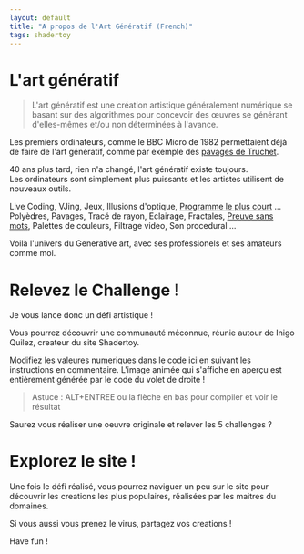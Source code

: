 ```yaml
---
layout: default
title: "A propos de l'Art Génératif (French)"
tags: shadertoy
---
```


# L'art génératif

>L'art génératif est une création artistique généralement numérique se basant sur des algorithmes pour concevoir des œuvres se générant d'elles-mêmes et/ou non déterminées à l'avance.

Les premiers ordinateurs, comme le BBC Micro de 1982 permettaient déjà de faire de l'art génératif, comme par exemple des [pavages de Truchet](https://bbcmic.ro/#%7B%22v%22%3A1%2C%22program%22%3A%22MODE2%5CnS%3D128%5CnFOR%20I%20%3D%200%20TO%2010%20%5CnFOR%20J%20%3D%200%20TO%209%20%5CnVDU%2029%2CI*S%3BJ*S%3B%5CnPROCCARRE%5CnNEXT%20J%5CnNEXT%20I%5CnEND%5CnDEF%20PROCCARRE%5CnT%3DS%2F2%5CnR%3DINT%28RND%281%29*2%29%5CnIF%20R%3D1%20THEN%20MOVE%200%2CT%20%3A%20DRAW%20-T%2C0%20%5CnIF%20R%3D0%20THEN%20MOVE%20-T%2C0%3A%20DRAW%200%2C-T%5CnIF%20R%3D1%20THEN%20MOVE%200%2C-T%20%3A%20DRAW%20T%2C0%5CnIF%20R%3D0%20THEN%20MOVE%20T%2C0%20%3A%20DRAW%200%2CT%5CnENDPROC%22%7D).

40 ans plus tard, rien n'a changé, l'art génératif existe toujours.  
Les ordinateurs sont simplement plus puissants et les artistes utilisent de nouveaux outils.

Live Coding, VJing, Jeux, Illusions d'optique, [Programme le plus court](https://fr.wikipedia.org/wiki/Code_golf) ...  
Polyèdres, Pavages, Tracé de rayon, Eclairage, Fractales, [Preuve sans mots](https://fr.wikipedia.org/wiki/Preuve_sans_mots), Palettes de couleurs, Filtrage video, Son procedural ...

Voilà l'univers du Generative art, avec ses professionels et ses amateurs comme moi.

# Relevez le Challenge !

Je vous lance donc un défi artistique !  

Vous pourrez découvrir une communauté méconnue, réunie autour de Inigo Quilez, createur du site Shadertoy. 

Modifiez les valeures numeriques dans le code [ici](https://www.shadertoy.com/view/7ls3D4) en suivant les instructions en commentaire. L'image animée qui s'affiche en aperçu est entièrement générée par le code du volet de droite ! 

>Astuce : ALT+ENTREE ou la flèche en bas pour compiler et voir le résultat

Saurez vous réaliser une oeuvre originale et relever les 5 challenges ? 

# Explorez le site !

Une fois le défi réalisé, vous pourrez naviguer un peu sur le site pour découvrir les creations les plus populaires, réalisées par les maitres du domaines.

Si vous aussi vous prenez le virus, partagez vos creations !

Have fun !


